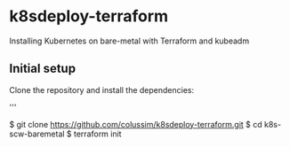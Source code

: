 # k8sdeploy-terraform
Installing Kubernetes on bare-metal with Terraform and kubeadm
## Initial setup

Clone the repository and install the dependencies:

'''

$ git clone https://github.com/colussim/k8sdeploy-terraform.git
$ cd k8s-scw-baremetal
$ terraform init


